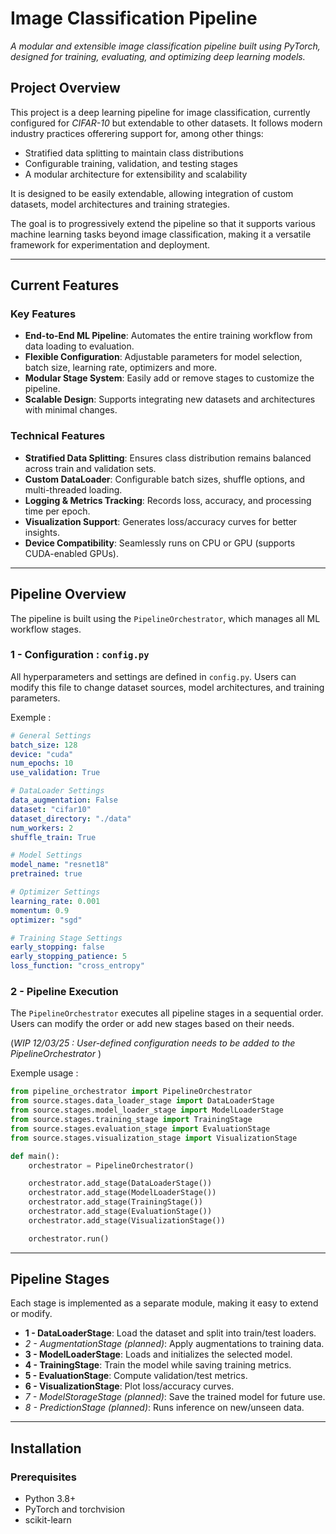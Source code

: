 # **Image Classification Pipeline**
*A modular and extensible image classification pipeline built using PyTorch, designed for training, evaluating, and optimizing deep learning models.*


## **Project Overview**
This project is a deep learning pipeline for image classification, currently configured for *CIFAR-10* but extendable to other datasets. It follows modern industry practices offerering support for, among other things: 
- Stratified data splitting to maintain class distributions
- Configurable training, validation, and testing stages
- A modular architecture for extensibility and scalability

It is designed to be easily extendable, allowing integration of custom datasets, model architectures and training strategies.

The goal is to progressively extend the pipeline so that it supports various machine learning tasks beyond image classification, making it a versatile framework for experimentation and deployment.

---

## **Current Features**

### **Key Features**
- **End-to-End ML Pipeline**: Automates the entire training workflow from data loading to evaluation.
- **Flexible Configuration**: Adjustable parameters for model selection, batch size, learning rate, optimizers and more.
- **Modular Stage System**: Easily add or remove stages to customize the pipeline.
- **Scalable Design**: Supports integrating new datasets and architectures with minimal changes.

### **Technical Features**
- **Stratified Data Splitting**: Ensures class distribution remains balanced across train and validation sets.
- **Custom DataLoader**: Configurable batch sizes, shuffle options, and multi-threaded loading.
- **Logging & Metrics Tracking**: Records loss, accuracy, and processing time per epoch.
- **Visualization Support**: Generates loss/accuracy curves for better insights.
- **Device Compatibility**: Seamlessly runs on CPU or GPU (supports CUDA-enabled GPUs).

---

## **Pipeline Overview**

The pipeline is built using the `PipelineOrchestrator`, which manages all ML workflow stages.

### 1 - Configuration : `config.py` 

All hyperparameters and settings are defined in `config.py`. Users can modify this file to change dataset sources, model architectures, and training parameters.

Exemple :
```Yaml
# General Settings
batch_size: 128
device: "cuda"
num_epochs: 10
use_validation: True

# DataLoader Settings
data_augmentation: False
dataset: "cifar10"
dataset_directory: "./data"
num_workers: 2
shuffle_train: True

# Model Settings
model_name: "resnet18"
pretrained: true

# Optimizer Settings
learning_rate: 0.001
momentum: 0.9
optimizer: "sgd"

# Training Stage Settings
early_stopping: false
early_stopping_patience: 5
loss_function: "cross_entropy"
```

### 2 - Pipeline Execution

The `PipelineOrchestrator` executes all pipeline stages in a sequential order. Users can modify the order or add new stages based on their needs.

(*WIP 12/03/25 : User-defined configuration needs to be added to the PipelineOrchestrator* ) 

Exemple usage :
```Python
from pipeline_orchestrator import PipelineOrchestrator
from source.stages.data_loader_stage import DataLoaderStage
from source.stages.model_loader_stage import ModelLoaderStage
from source.stages.training_stage import TrainingStage
from source.stages.evaluation_stage import EvaluationStage
from source.stages.visualization_stage import VisualizationStage

def main():
    orchestrator = PipelineOrchestrator()

    orchestrator.add_stage(DataLoaderStage())
    orchestrator.add_stage(ModelLoaderStage())
    orchestrator.add_stage(TrainingStage())
    orchestrator.add_stage(EvaluationStage())
    orchestrator.add_stage(VisualizationStage())

    orchestrator.run()
```

---

## **Pipeline Stages**

Each stage is implemented as a separate module, making it easy to extend or modify.

- **1 - DataLoaderStage**: Load the dataset and split into train/test loaders.
- *2 - AugmentationStage (planned)*: Apply augmentations to training data.
- **3 - ModelLoaderStage**: Loads and initializes the selected model.
- **4 - TrainingStage**: Train the model while saving training metrics.
- **5 - EvaluationStage**: Compute validation/test metrics.
- **6 - VisualizationStage**: Plot loss/accuracy curves.
- *7 - ModelStorageStage (planned)*: Save the trained model for future use.
- *8 - PredictionStage  (planned)*: Runs inference on new/unseen data.

---

## Installation

### **Prerequisites**  
- Python 3.8+  
- PyTorch and torchvision
- scikit-learn
